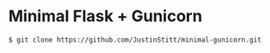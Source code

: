 # Minimal Flask + Gunicorn

```sh
$ git clone https://github.com/JustinStitt/minimal-gunicorn.git
```
